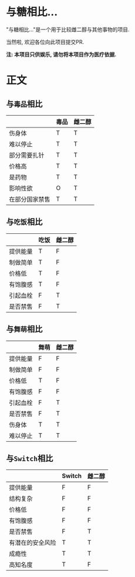 # 与糖相比...

"与糖相比..."是一个用于比较雌二醇与其他事物的项目.

当然啦, 欢迎各位向此项目提交PR.

**注: 本项目只供娱乐, 请勿将本项目作为医疗依据.**

# 正文

## 与`毒品`相比

|         | 毒品 | 雌二醇 |
|---------|----|-----|
| 伤身体     | T  | T   |
| 难以停止    | T  | T   |
| 部分需要扎针  | T  | T   |
| 价格高     | T  | T   |
| 是药物     | T  | T   |
| 影响性欲    | O  | T   |
| 在部分国家禁售 | T  | T   |

## 与`吃饭`相比

|      | 吃饭 | 雌二醇 |
|------|----|-----|
| 提供能量 | T  | F   |
| 制做简单 | T  | F   |
| 价格低  | T  | F   |
| 有饱腹感 | T  | F   |
| 引起血栓 | F  | T   |
| 是否禁售 | F  | T   |

## 与`舞萌`相比

|      | 舞萌 | 雌二醇 |
|------|----|-----|
| 提供能量 | F  | F   |
| 制做简单 | F  | F   |
| 价格低  | T  | F   |
| 有饱腹感 | F  | F   |
| 引起血栓 | F  | T   |
| 是否禁售 | F  | T   |
| 伤身体  | T  | T   |
| 难以停止 | T  | T   |

## 与`Switch`相比

|      | Switch | 雌二醇 |
|------|----|-----|
| 提供能量 | F  | F   |
| 结构复杂 | F  | F   |
| 价格低   | F  | F   |
| 有饱腹感 | F  | F   |
| 是否禁售 | F  | T   |
| 有潜在的安全风险 | T | T |
| 成瘾性   | T | T |
| 高知名度 | T | F |
